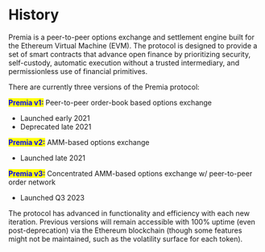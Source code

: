 # History

Premia is a peer-to-peer options exchange and settlement engine built for the Ethereum Virtual Machine (EVM). The protocol is designed to provide a set of smart contracts that advance open finance by prioritizing security, self-custody, automatic execution without a trusted intermediary, and permissionless use of financial primitives.

There are currently three versions of the Premia protocol:

<mark style="color:blue;">**Premia v1:**</mark> Peer-to-peer order-book based options exchange

* Launched early 2021
* Deprecated late 2021

<mark style="color:blue;">**Premia v2:**</mark> AMM-based options exchange

* Launched late 2021

<mark style="color:blue;">**Premia v3:**</mark> Concentrated AMM-based options exchange w/ peer-to-peer order network

* Launched Q3 2023

The protocol has advanced in functionality and efficiency with each new iteration. Previous versions will remain accessible with 100% uptime (even post-deprecation) via the Ethereum blockchain (though some features might not be maintained, such as the volatility surface for each token).
